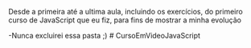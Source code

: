 Desde a primeira até a ultima aula, incluindo os exercícios, do primeiro curso de JavaScript que eu fiz, para fins de mostrar a minha evolução

-Nunca excluirei essa pasta ;) # CursoEmVideoJavaScript
